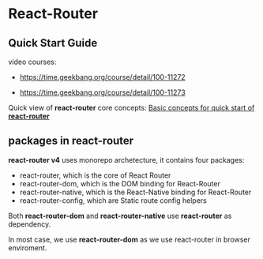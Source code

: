 # React-Router

## Quick Start Guide

video courses:

- https://time.geekbang.org/course/detail/100-11272

- https://time.geekbang.org/course/detail/100-11273

Quick view of **react-router** core concepts:
[Basic concepts for quick start of **react-router**](./includes/01.QuickStart.md)

## packages in **react-router**

**react-router v4** uses monorepo archetecture, it contains four packages:

- react-router, which is the core of React Router
- react-router-dom, which is the DOM binding for React-Router
- react-router-native, which is the React-Native binding for React-Router
- react-router-config, which are Static route config helpers

Both **react-router-dom** and **react-router-native** use **react-router** as dependency.

In most case, we use **react-router-dom** as we use react-router in browser enviroment.

##